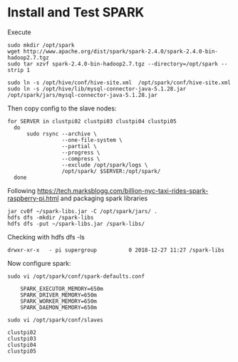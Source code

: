 # Install and Test SPARK

Execute
```
sudo mkdir /opt/spark
wget http://www.apache.org/dist/spark/spark-2.4.0/spark-2.4.0-bin-hadoop2.7.tgz
sudo tar xzvf spark-2.4.0-bin-hadoop2.7.tgz --directory=/opt/spark --strip 1

sudo ln -s /opt/hive/conf/hive-site.xml  /opt/spark/conf/hive-site.xml
sudo ln -s /opt/hive/lib/mysql-connector-java-5.1.28.jar /opt/spark/jars/mysql-connector-java-5.1.28.jar
```

Then copy config to the slave nodes:
```
for SERVER in clustpi02 clustpi03 clustpi04 clustpi05
  do
      sudo rsync --archive \
                 --one-file-system \
                 --partial \
                 --progress \
                 --compress \
                 --exclude /opt/spark/logs \
                 /opt/spark/ $SERVER:/opt/spark/
  done
```
Following https://tech.marksblogg.com/billion-nyc-taxi-rides-spark-raspberry-pi.html
and packaging spark libraries

```
jar cv0f ~/spark-libs.jar -C /opt/spark/jars/ .
hdfs dfs -mkdir /spark-libs
hdfs dfs -put ~/spark-libs.jar /spark-libs/
```
Checking with hdfs dfs -ls

    drwxr-xr-x   - pi supergroup          0 2018-12-27 11:27 /spark-libs

Now configure spark:

    sudo vi /opt/spark/conf/spark-defaults.conf
```
    SPARK_EXECUTOR_MEMORY=650m
    SPARK_DRIVER_MEMORY=650m
    SPARK_WORKER_MEMORY=650m
    SPARK_DAEMON_MEMORY=650m
```
 

    sudo vi /opt/spark/conf/slaves
 ```
clustpi02
clustpi03
clustpi04
clustpi05
```
